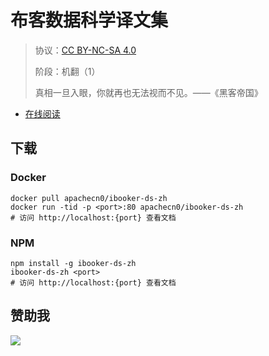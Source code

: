 <!--
    需要填充的占位符：
    
    README.md
    
        布客数据科学译文集：文档中文名
        {nameEn}：文档英文名
        {urlEn}：文档原始链接
        bkds：域名前缀
        飞龙：负责人名称
        wizardforcel：负责人 Github 用户名
        562826179：负责人 QQ
        ibooker-ds-zh：ApacheCN 的 Github 仓库名称
        ibooker-ds-zh：DockerHub 仓库名称
        ibooker-ds-zh：PYPI 包名称
        ibooker-ds-zh：NPM 包名称
    
    CNAME
    
        bkds：域名前缀

    index.html
    
        布客数据科学译文集：文档中文名
        #1E90FF：显示颜色
        ibooker-ds-zh：ApacheCN 的 Github 仓库名称

    asset/docsify-flygon-footer.js
    
        ibooker-ds-zh：ApacheCN 的 Github 仓库名称
-->

# 布客数据科学译文集

> 协议：[CC BY-NC-SA 4.0](http://creativecommons.org/licenses/by-nc-sa/4.0/)
> 
> 阶段：机翻（1）
> 
> 真相一旦入眼，你就再也无法视而不见。——《黑客帝国》

* [在线阅读](https://bkds.flygon.net)

## 下载

### Docker

```
docker pull apachecn0/ibooker-ds-zh
docker run -tid -p <port>:80 apachecn0/ibooker-ds-zh
# 访问 http://localhost:{port} 查看文档
```

### NPM

```
npm install -g ibooker-ds-zh
ibooker-ds-zh <port>
# 访问 http://localhost:{port} 查看文档
```

## 赞助我

![](https://img-blog.csdnimg.cn/20200112005920729.png)
